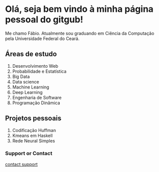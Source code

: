 # Olá, seja bem vindo à minha página pessoal do gitgub!
Me chamo Fábio. Atualmente sou graduando em Ciência da Computação pela Universidade Federal do Ceará.
## Áreas de estudo

1. Desenvolvimento Web
2. Probabilidade e Estatística
3. Big Data
4. Data science
5. Machine Learning
6. Deep Learning
7. Engenharia de Software
8. Programação Dinâmica


## Projetos pessoais


1. Codificação Huffman
2. Kmeans em Haskell
3. Rede Neural Simples


### Support or Contact
[contact support](fabiosantos77738@gmail.com)



